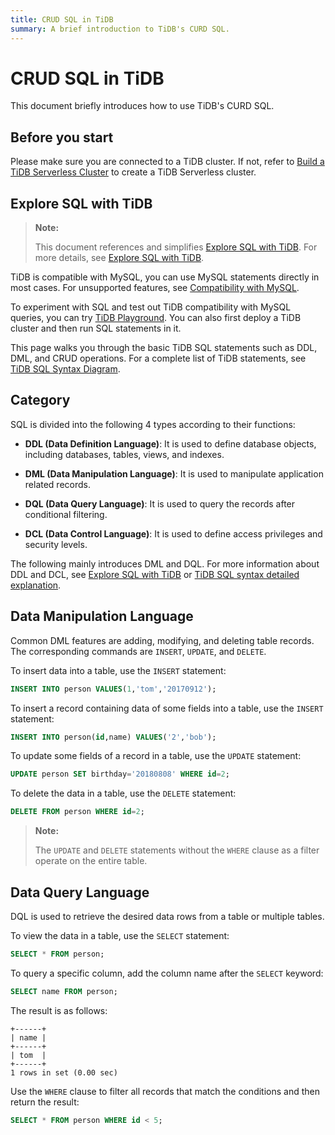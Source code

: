 ```yaml
---
title: CRUD SQL in TiDB
summary: A brief introduction to TiDB's CURD SQL.
---
```


# CRUD SQL in TiDB

This document briefly introduces how to use TiDB's CURD SQL.

## Before you start

Please make sure you are connected to a TiDB cluster. If not, refer to [Build a TiDB Serverless Cluster](/develop/dev-guide-build-cluster-in-cloud.md#step-1-create-a-tidb-serverless-cluster) to create a TiDB Serverless cluster.

## Explore SQL with TiDB

> **Note:**
>
> This document references and simplifies [Explore SQL with TiDB](/basic-sql-operations.md). For more details, see [Explore SQL with TiDB](/basic-sql-operations.md).

TiDB is compatible with MySQL, you can use MySQL statements directly in most cases. For unsupported features, see [Compatibility with MySQL](/mysql-compatibility.md#unsupported-features).

To experiment with SQL and test out TiDB compatibility with MySQL queries, you can try [TiDB Playground](https://play.tidbcloud.com/?utm_source=docs&utm_medium=dev-guide-tidb-crud-sql). You can also first deploy a TiDB cluster and then run SQL statements in it.

This page walks you through the basic TiDB SQL statements such as DDL, DML, and CRUD operations. For a complete list of TiDB statements, see [TiDB SQL Syntax Diagram](https://pingcap.github.io/sqlgram/).

## Category

SQL is divided into the following 4 types according to their functions:

- **DDL (Data Definition Language)**: It is used to define database objects, including databases, tables, views, and indexes.

- **DML (Data Manipulation Language)**: It is used to manipulate application related records.

- **DQL (Data Query Language)**: It is used to query the records after conditional filtering.

- **DCL (Data Control Language)**: It is used to define access privileges and security levels.

The following mainly introduces DML and DQL. For more information about DDL and DCL, see [Explore SQL with TiDB](/basic-sql-operations.md) or [TiDB SQL syntax detailed explanation](https://pingcap.github.io/sqlgram/).

## Data Manipulation Language

Common DML features are adding, modifying, and deleting table records. The corresponding commands are `INSERT`, `UPDATE`, and `DELETE`.

To insert data into a table, use the `INSERT` statement:

```sql
INSERT INTO person VALUES(1,'tom','20170912');
```

To insert a record containing data of some fields into a table, use the `INSERT` statement:

```sql
INSERT INTO person(id,name) VALUES('2','bob');
```

To update some fields of a record in a table, use the `UPDATE` statement:

```sql
UPDATE person SET birthday='20180808' WHERE id=2;
```

To delete the data in a table, use the `DELETE` statement:

```sql
DELETE FROM person WHERE id=2;
```

> **Note:**
>
> The `UPDATE` and `DELETE` statements without the `WHERE` clause as a filter operate on the entire table.

## Data Query Language

DQL is used to retrieve the desired data rows from a table or multiple tables.

To view the data in a table, use the `SELECT` statement:

```sql
SELECT * FROM person;
```

To query a specific column, add the column name after the `SELECT` keyword:

```sql
SELECT name FROM person;
```

The result is as follows:

```
+------+
| name |
+------+
| tom  |
+------+
1 rows in set (0.00 sec)
```

Use the `WHERE` clause to filter all records that match the conditions and then return the result:

```sql
SELECT * FROM person WHERE id < 5;
```
